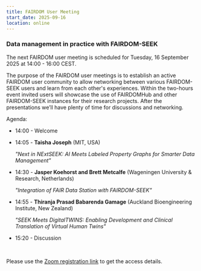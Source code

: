 ```yaml
---
title: FAIRDOM User Meeting
start_date: 2025-09-16
location: online
---
```

 
### Data management in practice with FAIRDOM-SEEK
 
 
The next FAIRDOM user meeting is scheduled for Tuesday, 16 September 2025 at 14:00 - 16:00 CEST.
 
The purpose of the FAIRDOM user meetings is to establish an active FAIRDOM user community to allow networking between various FAIRDOM-SEEK users and learn from each other's experiences. 
Within the two-hours event invited users will showcase the use of FAIRDOMHub and other FAIRDOM-SEEK instances for their research projects. After the presentations we’ll have plenty of time for discussions and networking. 
 
Agenda:

 * 14:00 - Welcome

 * 14:05 - **Taisha Joseph** (MIT, USA)

   _"Next in NExtSEEK: AI Meets Labeled Property Graphs for Smarter Data Management"_

 * 14:30 - **Jasper Koehorst and Brett Metcalfe** (Wageningen University & Research, Netherlands)

   _"Integration of FAIR Data Station with FAIRDOM-SEEK"_

 * 14:55 - **Thiranja Prasad Babarenda Gamage** (Auckland Bioengineering Institute, New Zealand)

   _"SEEK Meets DigitalTWINS: Enabling Development and Clinical Translation of Virtual Human Twins"_

 * 15:20 - Discussion

 
  &nbsp;




Please use the [Zoom registration link](https://kta-email.zoom.us/meeting/register/JneiNV16QomW6FG5z60CKg) to get the access details.
